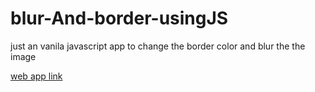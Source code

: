 # blur-And-border-usingJS
just an vanila javascript app to change the border color and blur the the image

[web app link](https://namankaushik19.github.io/blur-And-border-usingJS/)
